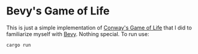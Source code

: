# Bevy's Game of Life

This is just a simple implementation of [Conway's Game of Life](https://en.wikipedia.org/wiki/Conway%27s_Game_of_Life) that I did to familiarize myself with [Bevy](https://bevyengine.org/). Nothing special. To run use:

```
cargo run
```
